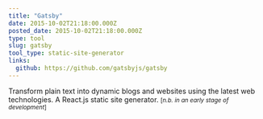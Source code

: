 ```yaml
---
title: "Gatsby"
date: 2015-10-02T21:18:00.000Z
posted_date: 2015-10-02T21:18:00.000Z
type: tool
slug: gatsby
tool_type: static-site-generator
links:
  github: https://github.com/gatsbyjs/gatsby
---
```

Transform plain text into dynamic blogs and websites using the latest web technologies. A React.js static site generator. <small>[_n.b. in an early stage of development_]</small>





